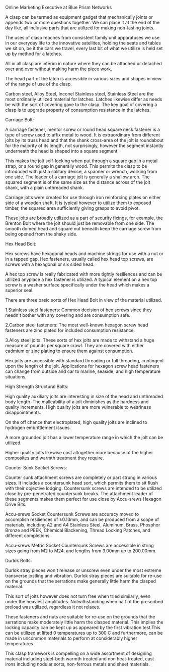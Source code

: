 
Online Marketing Executive at Blue Prism Networks

A clasp can be termed as equipment gadget that mechanically joints or appends two or more questions together. We can place it at the end of the day like, all inclusive parts that are utilized for making non-lasting joints.

The uses of clasp reaches from consistent family unit apparatuses we use in our everyday life to the innovative satellites, holding the seats and tables we sit on, be it the cars we travel, every last bit of what we utilize is held set up by method for a latches.

All in all clasp are interim in nature where they can be attached or detached over and over without making harm the piece work.

The head part of the latch is accessible in various sizes and shapes in view of the range of use of the clasp.

Carbon steel, Alloy Steel, Inconel Stainless steel, Stainless Steel are the most ordinarily utilized material for latches. Latches likewise differ as needs be with the sort of covering gave to the clasp. The key goal of covering a clasp is to upgrade property of consumption resistance in the latches.

Carriage Bolt:

A carriage fastener, mentor screw or round head square neck fastener is a type of screw used to affix metal to wood. It is extraordinary from different jolts by its truss head and that the shank cross-area of the jolt is roundabout for the majority of its length, not surprisingly, however the segment instantly underneath the head is shaped into a square segment.

This makes the jolt self-locking when put through a square gap in a metal strap, or a round gap in generally wood. This permits the clasp to be introduced with just a solitary device, a spanner or wrench, working from one side. The leader of a carriage jolt is generally a shallow arch. The squared segment is of the same size as the distance across of the jolt shank, with a plain unthreaded shank.

Carriage jolts were created for use through iron reinforcing plates on either side of a wooden shaft. It is typical however to utilize them to exposed timber, the squared area sufficiently giving grasps to avoid pivot.

These jolts are broadly utilized as a part of security fixings, for example, the Brenton Bolt where the jolt should just be removable from one side. The smooth domed head and square nut beneath keep the carriage screw from being opened from the shaky side.

Hex Head Bolt:

Hex screws have hexagonal heads and machine strings for use with a nut or in a tapped gap. Hex fasteners, usually called hex head top screws, are screws with a hexagonal or six sided head.

A hex top screw is really fabricated with more tightly resiliences and can be utilized anyplace a hex fastener is utilized. A typical element on a hex top screw is a washer surface specifically under the head which makes a superior seal.

There are three basic sorts of Hex Head Bolt in view of the material utilized.

1.Stainless steel fasteners: Common decision of hex screws since they needn't bother with any covering and are consumption safe.

2.Carbon steel fasteners: The most well-known hexagon screw head fasteners are zinc plated for included consumption resistance.

3.Alloy steel jolts: These sorts of hex jolts are made to withstand a huge measure of pounds per square crawl. They are covered with either cadmium or zinc plating to ensure them against consumption.

Hex jolts are accessible with standard threading or full threading, contingent upon the length of the jolt. Applications for hexagon screw head fasteners can change from outside and car to marine, seaside, and high temperature situations.

High Strength Structural Bolts:

High quality auxiliary jolts are interesting in size of the head and unthreaded body length. The malleability of a jolt diminishes as the hardness and quality increments. High quality jolts are more vulnerable to weariness disappointments.

On the off chance that electroplated, high quality jolts are inclined to hydrogen embrittlement issues.

A more grounded jolt has a lower temperature range in which the jolt can be utilized.

Higher quality jolts likewise cost altogether more because of the higher composites and warmth treatment they require.

Counter Sunk Socket Screws:

Counter sunk attachment screws are completely or part strung in various sizes. It includes a countersunk head sort, which permits them to sit flush with their objective lodging. Countersunk screws are intended to be utilized close by pre-penetrated countersunk breaks. The attachment leader of these segments makes them perfect for use close by Accu-srews Hexagon Drive Bits.

Accu-srews Socket Countersunk Screws are accuracy moved to accomplish resiliences of ±0.13mm, and can be produced from a scope of materials, including A2 and A4 Stainless Steel, Aluminum, Brass, Phosphor Bronze and PEEK, Chemical Blackening, Thread Locking Patches, and different completions.

Accu-srews Metric Socket Countersunk Screws are accessible in string sizes going from M2 to M24, and lengths from 3.00mm up to 200.00mm.

Durlok Bolts:

Durlok stray pieces won't release or unscrew even under the most extreme transverse jostling and vibration. Durlok stray pieces are suitable for re-use on the grounds that the serrations make generally little harm the clasped material.

This sort of jolts however does not turn free when tried similarly, even under the heaviest amplitudes. Notwithstanding when half of the prescribed preload was utilized, regardless it not relaxes.

These fasteners and nuts are suitable for re-use on the grounds that the serrations make moderately little harm the clasped material. This implies the locking capacity can be kept up as appeared by the first vibration test.This can be utilized at lifted 0 temperatures up to 300 C and furthermore, can be made in uncommon materials to perform at considerably higher temperatures.

This clasp framework is compelling on a wide assortment of designing material including steel-both warmth treated and non heat-treated, cast irons including nodular sorts, non-ferrous metals and sheet materials.
